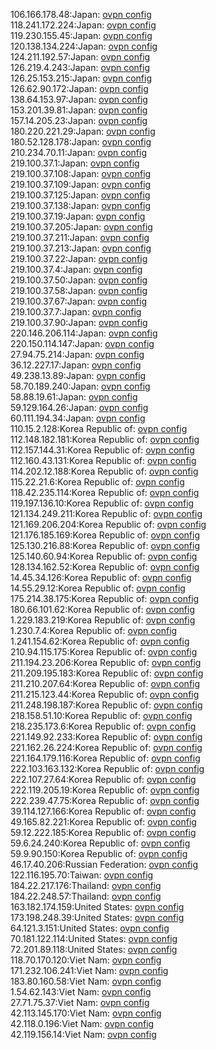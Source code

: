 106.166.178.48:Japan: [ovpn config](vpn/106_166_178_48.ovpn)  
118.241.172.224:Japan: [ovpn config](vpn/118_241_172_224.ovpn)  
119.230.155.45:Japan: [ovpn config](vpn/119_230_155_45.ovpn)  
120.138.134.224:Japan: [ovpn config](vpn/120_138_134_224.ovpn)  
124.211.192.57:Japan: [ovpn config](vpn/124_211_192_57.ovpn)  
126.219.4.243:Japan: [ovpn config](vpn/126_219_4_243.ovpn)  
126.25.153.215:Japan: [ovpn config](vpn/126_25_153_215.ovpn)  
126.62.90.172:Japan: [ovpn config](vpn/126_62_90_172.ovpn)  
138.64.153.97:Japan: [ovpn config](vpn/138_64_153_97.ovpn)  
153.201.39.81:Japan: [ovpn config](vpn/153_201_39_81.ovpn)  
157.14.205.23:Japan: [ovpn config](vpn/157_14_205_23.ovpn)  
180.220.221.29:Japan: [ovpn config](vpn/180_220_221_29.ovpn)  
180.52.128.178:Japan: [ovpn config](vpn/180_52_128_178.ovpn)  
210.234.70.11:Japan: [ovpn config](vpn/210_234_70_11.ovpn)  
219.100.37.1:Japan: [ovpn config](vpn/219_100_37_1.ovpn)  
219.100.37.108:Japan: [ovpn config](vpn/219_100_37_108.ovpn)  
219.100.37.109:Japan: [ovpn config](vpn/219_100_37_109.ovpn)  
219.100.37.125:Japan: [ovpn config](vpn/219_100_37_125.ovpn)  
219.100.37.138:Japan: [ovpn config](vpn/219_100_37_138.ovpn)  
219.100.37.19:Japan: [ovpn config](vpn/219_100_37_19.ovpn)  
219.100.37.205:Japan: [ovpn config](vpn/219_100_37_205.ovpn)  
219.100.37.211:Japan: [ovpn config](vpn/219_100_37_211.ovpn)  
219.100.37.213:Japan: [ovpn config](vpn/219_100_37_213.ovpn)  
219.100.37.22:Japan: [ovpn config](vpn/219_100_37_22.ovpn)  
219.100.37.4:Japan: [ovpn config](vpn/219_100_37_4.ovpn)  
219.100.37.50:Japan: [ovpn config](vpn/219_100_37_50.ovpn)  
219.100.37.58:Japan: [ovpn config](vpn/219_100_37_58.ovpn)  
219.100.37.67:Japan: [ovpn config](vpn/219_100_37_67.ovpn)  
219.100.37.7:Japan: [ovpn config](vpn/219_100_37_7.ovpn)  
219.100.37.90:Japan: [ovpn config](vpn/219_100_37_90.ovpn)  
220.146.206.114:Japan: [ovpn config](vpn/220_146_206_114.ovpn)  
220.150.114.147:Japan: [ovpn config](vpn/220_150_114_147.ovpn)  
27.94.75.214:Japan: [ovpn config](vpn/27_94_75_214.ovpn)  
36.12.227.17:Japan: [ovpn config](vpn/36_12_227_17.ovpn)  
49.238.13.89:Japan: [ovpn config](vpn/49_238_13_89.ovpn)  
58.70.189.240:Japan: [ovpn config](vpn/58_70_189_240.ovpn)  
58.88.19.61:Japan: [ovpn config](vpn/58_88_19_61.ovpn)  
59.129.164.26:Japan: [ovpn config](vpn/59_129_164_26.ovpn)  
60.111.194.34:Japan: [ovpn config](vpn/60_111_194_34.ovpn)  
110.15.2.128:Korea Republic of: [ovpn config](vpn/110_15_2_128.ovpn)  
112.148.182.181:Korea Republic of: [ovpn config](vpn/112_148_182_181.ovpn)  
112.157.144.31:Korea Republic of: [ovpn config](vpn/112_157_144_31.ovpn)  
112.160.43.131:Korea Republic of: [ovpn config](vpn/112_160_43_131.ovpn)  
114.202.12.188:Korea Republic of: [ovpn config](vpn/114_202_12_188.ovpn)  
115.22.21.6:Korea Republic of: [ovpn config](vpn/115_22_21_6.ovpn)  
118.42.235.114:Korea Republic of: [ovpn config](vpn/118_42_235_114.ovpn)  
119.197.136.10:Korea Republic of: [ovpn config](vpn/119_197_136_10.ovpn)  
121.134.249.211:Korea Republic of: [ovpn config](vpn/121_134_249_211.ovpn)  
121.169.206.204:Korea Republic of: [ovpn config](vpn/121_169_206_204.ovpn)  
121.176.185.169:Korea Republic of: [ovpn config](vpn/121_176_185_169.ovpn)  
125.130.216.88:Korea Republic of: [ovpn config](vpn/125_130_216_88.ovpn)  
125.140.60.94:Korea Republic of: [ovpn config](vpn/125_140_60_94.ovpn)  
128.134.162.52:Korea Republic of: [ovpn config](vpn/128_134_162_52.ovpn)  
14.45.34.126:Korea Republic of: [ovpn config](vpn/14_45_34_126.ovpn)  
14.55.29.12:Korea Republic of: [ovpn config](vpn/14_55_29_12.ovpn)  
175.214.38.175:Korea Republic of: [ovpn config](vpn/175_214_38_175.ovpn)  
180.66.101.62:Korea Republic of: [ovpn config](vpn/180_66_101_62.ovpn)  
1.229.183.219:Korea Republic of: [ovpn config](vpn/1_229_183_219.ovpn)  
1.230.7.4:Korea Republic of: [ovpn config](vpn/1_230_7_4.ovpn)  
1.241.154.62:Korea Republic of: [ovpn config](vpn/1_241_154_62.ovpn)  
210.94.115.175:Korea Republic of: [ovpn config](vpn/210_94_115_175.ovpn)  
211.194.23.206:Korea Republic of: [ovpn config](vpn/211_194_23_206.ovpn)  
211.209.195.183:Korea Republic of: [ovpn config](vpn/211_209_195_183.ovpn)  
211.210.207.64:Korea Republic of: [ovpn config](vpn/211_210_207_64.ovpn)  
211.215.123.44:Korea Republic of: [ovpn config](vpn/211_215_123_44.ovpn)  
211.248.198.187:Korea Republic of: [ovpn config](vpn/211_248_198_187.ovpn)  
218.158.51.10:Korea Republic of: [ovpn config](vpn/218_158_51_10.ovpn)  
218.235.173.6:Korea Republic of: [ovpn config](vpn/218_235_173_6.ovpn)  
221.149.92.233:Korea Republic of: [ovpn config](vpn/221_149_92_233.ovpn)  
221.162.26.224:Korea Republic of: [ovpn config](vpn/221_162_26_224.ovpn)  
221.164.179.116:Korea Republic of: [ovpn config](vpn/221_164_179_116.ovpn)  
222.103.163.132:Korea Republic of: [ovpn config](vpn/222_103_163_132.ovpn)  
222.107.27.64:Korea Republic of: [ovpn config](vpn/222_107_27_64.ovpn)  
222.119.205.19:Korea Republic of: [ovpn config](vpn/222_119_205_19.ovpn)  
222.239.47.75:Korea Republic of: [ovpn config](vpn/222_239_47_75.ovpn)  
39.114.127.166:Korea Republic of: [ovpn config](vpn/39_114_127_166.ovpn)  
49.165.82.221:Korea Republic of: [ovpn config](vpn/49_165_82_221.ovpn)  
59.12.222.185:Korea Republic of: [ovpn config](vpn/59_12_222_185.ovpn)  
59.6.24.240:Korea Republic of: [ovpn config](vpn/59_6_24_240.ovpn)  
59.9.90.150:Korea Republic of: [ovpn config](vpn/59_9_90_150.ovpn)  
46.17.40.206:Russian Federation: [ovpn config](vpn/46_17_40_206.ovpn)  
122.116.195.70:Taiwan: [ovpn config](vpn/122_116_195_70.ovpn)  
184.22.217.176:Thailand: [ovpn config](vpn/184_22_217_176.ovpn)  
184.22.248.57:Thailand: [ovpn config](vpn/184_22_248_57.ovpn)  
163.182.174.159:United States: [ovpn config](vpn/163_182_174_159.ovpn)  
173.198.248.39:United States: [ovpn config](vpn/173_198_248_39.ovpn)  
64.121.3.151:United States: [ovpn config](vpn/64_121_3_151.ovpn)  
70.181.122.114:United States: [ovpn config](vpn/70_181_122_114.ovpn)  
72.201.89.118:United States: [ovpn config](vpn/72_201_89_118.ovpn)  
118.70.170.120:Viet Nam: [ovpn config](vpn/118_70_170_120.ovpn)  
171.232.106.241:Viet Nam: [ovpn config](vpn/171_232_106_241.ovpn)  
183.80.160.58:Viet Nam: [ovpn config](vpn/183_80_160_58.ovpn)  
1.54.62.143:Viet Nam: [ovpn config](vpn/1_54_62_143.ovpn)  
27.71.75.37:Viet Nam: [ovpn config](vpn/27_71_75_37.ovpn)  
42.113.145.170:Viet Nam: [ovpn config](vpn/42_113_145_170.ovpn)  
42.118.0.196:Viet Nam: [ovpn config](vpn/42_118_0_196.ovpn)  
42.119.156.14:Viet Nam: [ovpn config](vpn/42_119_156_14.ovpn)  
